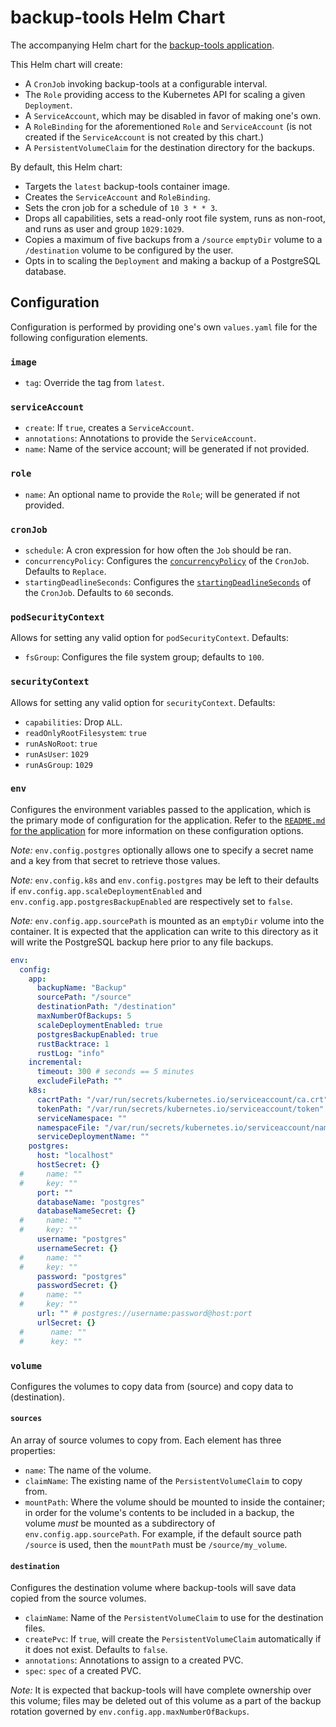 # backup-tools Helm Chart

The accompanying Helm chart for the [backup-tools application](../../app/backup-tools). 

This Helm chart will create:

* A `CronJob` invoking backup-tools at a configurable interval.
* The `Role` providing access to the Kubernetes API for scaling a given `Deployment`.
* A `ServiceAccount`, which may be disabled in favor of making one's own.
* A `RoleBinding` for the aforementioned `Role` and `ServiceAccount` (is not created if the `ServiceAccount` is not 
  created by this chart.)
* A `PersistentVolumeClaim` for the destination directory for the backups.

By default, this Helm chart:

* Targets the `latest` backup-tools container image.
* Creates the `ServiceAccount` and `RoleBinding`.
* Sets the cron job for a schedule of `10 3 * * 3`.
* Drops all capabilities, sets a read-only root file system, runs as non-root, and runs as user and group `1029:1029`.
* Copies a maximum of five backups from a `/source` `emptyDir` volume to a `/destination` volume to be configured by the 
  user.
* Opts in to scaling the `Deployment` and making a backup of a PostgreSQL database.


## Configuration

Configuration is performed by providing one's own `values.yaml` file for the following configuration elements.

### `image`

* `tag`: Override the tag from `latest`.

### `serviceAccount`

* `create`: If `true`, creates a `ServiceAccount`.
* `annotations`: Annotations to provide the `ServiceAccount`.
* `name`: Name of the service account; will be generated if not provided.

### `role`

* `name`: An optional name to provide the `Role`; will be generated if not provided.

### `cronJob`

* `schedule`: A cron expression for how often the `Job` should be ran.
* `concurrencyPolicy`: Configures the [`concurrencyPolicy`](https://kubernetes.io/docs/concepts/workloads/controllers/cron-jobs/#concurrency-policy) 
  of the `CronJob`. Defaults to `Replace`.
* `startingDeadlineSeconds`: Configures the [`startingDeadlineSeconds`](https://kubernetes.io/docs/concepts/workloads/controllers/cron-jobs/#starting-deadline) 
  of the `CronJob`. Defaults to `60` seconds.

### `podSecurityContext`

Allows for setting any valid option for `podSecurityContext`. Defaults:

* `fsGroup`: Configures the file system group; defaults to `100`.

### `securityContext`

Allows for setting any valid option for `securityContext`. Defaults:

* `capabilities`: Drop `ALL`.
* `readOnlyRootFilesystem`: `true`
* `runAsNoRoot`: `true`
* `runAsUser`: `1029`
* `runAsGroup`: `1029`

### `env`

Configures the environment variables passed to the application, which is the primary mode of configuration for the 
application. Refer to the [`README.md` for the application](../../app/backup-tools/README.md) for more information on 
these configuration options.

*Note:* `env.config.postgres` optionally allows one to specify a secret name and a key from that secret to retrieve 
those values.

*Note:* `env.config.k8s` and `env.config.postgres` may be left to their defaults if `env.config.app.scaleDeploymentEnabled` and 
`env.config.app.postgresBackupEnabled` are respectively set to `false`.

*Note:* `env.config.app.sourcePath` is mounted as an `emptyDir` volume into the container. It is expected that the 
application can write to this directory as it will write the PostgreSQL backup here prior to any file backups.

```yaml
env:
  config:
    app:
      backupName: "Backup"
      sourcePath: "/source"
      destinationPath: "/destination"
      maxNumberOfBackups: 5
      scaleDeploymentEnabled: true
      postgresBackupEnabled: true
      rustBacktrace: 1
      rustLog: "info"
    incremental:
      timeout: 300 # seconds == 5 minutes
      excludeFilePath: ""
    k8s:
      cacrtPath: "/var/run/secrets/kubernetes.io/serviceaccount/ca.crt"
      tokenPath: "/var/run/secrets/kubernetes.io/serviceaccount/token"
      serviceNamespace: ""
      namespaceFile: "/var/run/secrets/kubernetes.io/serviceaccount/namespace"
      serviceDeploymentName: ""
    postgres:
      host: "localhost"
      hostSecret: {}
  #     name: ""
  #     key: ""
      port: ""
      databaseName: "postgres"
      databaseNameSecret: {}
  #     name: ""
  #     key: ""
      username: "postgres"
      usernameSecret: {}
  #     name: ""
  #     key: ""
      password: "postgres"
      passwordSecret: {}
  #     name: ""
  #     key: ""
      url: "" # postgres://username:password@host:port
      urlSecret: {}
  #      name: ""
  #      key: ""
```

### `volume`

Configures the volumes to copy data from (source) and copy data to (destination).

#### `sources`

An array of source volumes to copy from. Each element has three properties:

* `name`: The name of the volume.
* `claimName`: The existing name of the `PersistentVolumeClaim` to copy from.
* `mountPath`: Where the volume should be mounted to inside the container; in order for the volume's contents to be 
  included in a backup, the volume _must_ be mounted as a subdirectory of `env.config.app.sourcePath`. For example, if 
  the default source path `/source` is used, then the `mountPath` must be `/source/my_volume`.

#### `destination`

Configures the destination volume where backup-tools will save data copied from the source volumes.

* `claimName`: Name of the `PersistentVolumeClaim` to use for the destination files.
* `createPvc`: If `true`, will create the `PersistentVolumeClaim` automatically if it does not exist. Defaults to `false`.
* `annotations`: Annotations to assign to a created PVC.
* `spec`: `spec` of a created PVC.

*Note:* It is expected that backup-tools will have complete ownership over this volume; files may be deleted out of this 
volume as a part of the backup rotation governed by `env.config.app.maxNumberOfBackups`.
